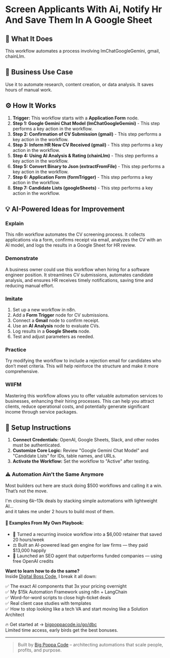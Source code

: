 # Screen Applicants With Ai, Notify Hr And Save Them In A Google Sheet

## 🚀 What It Does
This workflow automates a process involving lmChatGoogleGemini, gmail, chainLlm.

## 💼 Business Use Case
Use it to automate research, content creation, or data analysis. It saves hours of manual work.

## ⚙️ How It Works
1.  **Trigger:** This workflow starts with a **Application Form** node.
2. **Step 1: Google Gemini Chat Model (lmChatGoogleGemini)** - This step performs a key action in the workflow.
3. **Step 2: Confirmation of CV Submission (gmail)** - This step performs a key action in the workflow.
4. **Step 3: Inform HR New CV Received (gmail)** - This step performs a key action in the workflow.
5. **Step 4: Using AI Analysis & Rating (chainLlm)** - This step performs a key action in the workflow.
6. **Step 5: Convert Binary to Json (extractFromFile)** - This step performs a key action in the workflow.
7. **Step 6: Application Form (formTrigger)** - This step performs a key action in the workflow.
8. **Step 7: Candidate Lists (googleSheets)** - This step performs a key action in the workflow.

## 💡 AI-Powered Ideas for Improvement
### Explain
This n8n workflow automates the CV screening process. It collects applications via a form, confirms receipt via email, analyzes the CV with an AI model, and logs the results in a Google Sheet for HR review.

### Demonstrate
A business owner could use this workflow when hiring for a software engineer position. It streamlines CV submissions, automates candidate analysis, and ensures HR receives timely notifications, saving time and reducing manual effort.

### Imitate
1. Set up a new workflow in n8n.
2. Add a **Form Trigger** node for CV submissions.
3. Connect a **Gmail** node to confirm receipt.
4. Use an **AI Analysis** node to evaluate CVs.
5. Log results in a **Google Sheets** node.
6. Test and adjust parameters as needed.

### Practice
Try modifying the workflow to include a rejection email for candidates who don’t meet criteria. This will help reinforce the structure and make it more comprehensive.

### WIIFM
Mastering this workflow allows you to offer valuable automation services to businesses, enhancing their hiring processes. This can help you attract clients, reduce operational costs, and potentially generate significant income through service packages.

## 🔧 Setup Instructions
1. **Connect Credentials:** OpenAI, Google Sheets, Slack, and other nodes must be authenticated.
2. **Customize Core Logic:** Review "Google Gemini Chat Model" and "Candidate Lists" for IDs, table names, and URLs.
3. **Activate the Workflow:** Set the workflow to "Active" after testing.

### ⚠️ Automation Ain’t the Same Anymore

Most builders out here are stuck doing $500 workflows and calling it a win.  
That’s not the move.  

I'm closing $6k–$13k deals by stacking simple automations with lightweight AI...  
and it takes me under 2 hours to build most of them.

#### 🧠 Examples From My Own Playbook:
- 🔁 Turned a recurring invoice workflow into a $6,000 retainer that saved 20 hours/week  
- ⚖️ Built an AI-powered lead gen engine for law firms — they paid $13,000 happily  
- 🚀 Launched an SEO agent that outperforms funded companies — using free OpenAI credits  

**Want to learn how to do the same?**  
Inside [Digital Boss Code](https://bigpoppacode.io/go/dbc), I break it all down:

✅ The exact AI components that 3x your pricing overnight  
✅ My $15k Automation Framework using n8n + LangChain  
✅ Word-for-word scripts to close high-ticket deals  
✅ Real client case studies with templates  
✅ How to stop looking like a tech VA and start moving like a Solution Architect  

🔥 Get started at → [bigpoppacode.io/go/dbc](https://bigpoppacode.io/go/dbc)  
Limited time access, early birds get the best bonuses.

---
> Built by [Big Poppa Code](https://bigpoppacode.io) – architecting automations that scale people, profits, and purpose.

